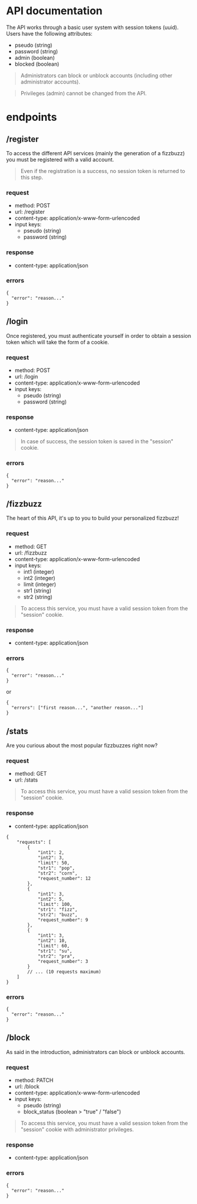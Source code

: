 # API documentation

<!-- --------------------------------- REGISTER -->

The API works through a basic user system with session tokens (uuid).
Users have the following attributes:

- pseudo (string)
- password (string)
- admin (boolean)
- blocked (boolean)

> Administrators can block or unblock accounts (including other administrator accounts).

> Privileges (admin) cannot be changed from the API.

# endpoints

## /register

To access the different API services (mainly the generation of a fizzbuzz) you must be registered with a valid account.

> Even if the registration is a success, no session token is returned to this step.

### request

- method: POST
- url: /register
- content-type: application/x-www-form-urlencoded
- input keys:
  - pseudo (string)
  - password (string)

### response

- content-type: application/json

### errors

```JSON5
{
  "error": "reason..."
}
```

<!-- --------------------------------- LOGIN -->

## /login

Once registered, you must authenticate yourself in order to obtain a session token which will take the form of a cookie.

### request

- method: POST
- url: /login
- content-type: application/x-www-form-urlencoded
- input keys:
  - pseudo (string)
  - password (string)

### response

- content-type: application/json

> In case of success, the session token is saved in the "session" cookie.

### errors

```JSON5
{
  "error": "reason..."
}
```

## /fizzbuzz

The heart of this API, it's up to you to build your personalized fizzbuzz!

### request

- method: GET
- url: /fizzbuzz
- content-type: application/x-www-form-urlencoded
- input keys:
  - int1 (integer)
  - int2 (integer)
  - limit (integer)
  - str1 (string)
  - str2 (string)

> To access this service, you must have a valid session token from the "session" cookie.

### response

- content-type: application/json

### errors

```JSON5
{
  "error": "reason..."
}
```

or

```JSON5
{
  "errors": ["first reason...", "another reason..."]
}
```

## /stats

Are you curious about the most popular fizzbuzzes right now?

### request

- method: GET
- url: /stats

> To access this service, you must have a valid session token from the "session" cookie.

### response

- content-type: application/json

```JSON5
{
    "requests": [
        {
            "int1": 2,
            "int2": 3,
            "limit": 50,
            "str1": "pop",
            "str2": "corn",
            "request_number": 12
        },
        {
            "int1": 3,
            "int2": 5,
            "limit": 100,
            "str1": "fizz",
            "str2": "buzz",
            "request_number": 9
        },
        {
            "int1": 3,
            "int2": 10,
            "limit": 60,
            "str1": "su",
            "str2": "pra",
            "request_number": 3
        }
        // ... (10 requests maximum)
    ]
}
```

### errors

```JSON5
{
  "error": "reason..."
}
```

## /block

As said in the introduction, administrators can block or unblock accounts.

### request

- method: PATCH
- url: /block
- content-type: application/x-www-form-urlencoded
- input keys:
  - pseudo (string)
  - block_status (boolean > "true" / "false")

> To access this service, you must have a valid session token from the "session" cookie with administrator privileges.

### response

- content-type: application/json

### errors

```JSON5
{
  "error": "reason..."
}
```